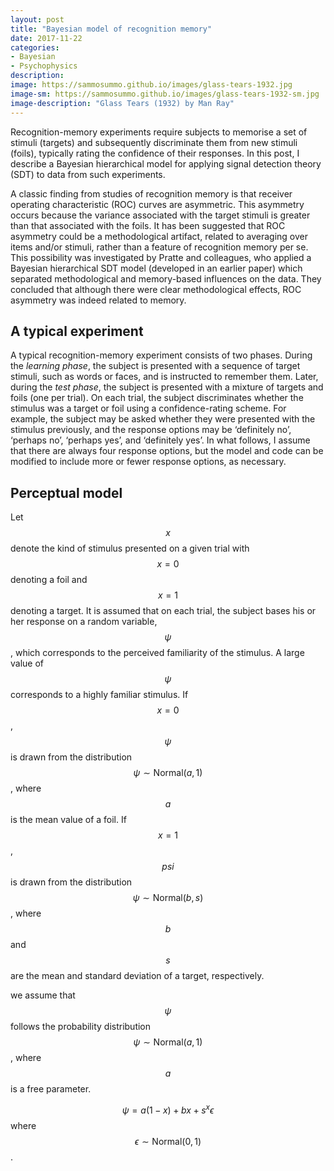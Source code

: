 ```yaml
---
layout: post
title: "Bayesian model of recognition memory"
date: 2017-11-22
categories:
- Bayesian
- Psychophysics
description:
image: https://sammosummo.github.io/images/glass-tears-1932.jpg
image-sm: https://sammosummo.github.io/images/glass-tears-1932-sm.jpg
image-description: "Glass Tears (1932) by Man Ray"
---
```

Recognition-memory experiments require subjects to memorise a set of stimuli (targets) and subsequently discriminate them from new stimuli (foils), typically rating the confidence of their responses. In this post, I describe a Bayesian hierarchical model for applying signal detection theory (SDT) to data from such experiments.

A classic finding from studies of recognition memory is that receiver operating characteristic (ROC) curves are asymmetric. This asymmetry occurs because the variance associated with the target stimuli is greater than that associated with the foils. It has been suggested that ROC asymmetry could be a methodological artifact, related to averaging over items and/or stimuli, rather than a feature of recognition memory per se. This possibility was investigated by Pratte and colleagues, who applied a Bayesian hierarchical SDT model (developed in an earlier paper) which separated methodological and memory-based influences on the data. They concluded that although there were clear methodological effects, ROC asymmetry was indeed related to memory.

A typical experiment
---------------------

A typical recognition-memory experiment consists of two phases. During the *learning phase*, the subject is presented with a sequence of target stimuli, such as words or faces, and is instructed to remember them. Later, during the *test phase*, the subject is presented with a mixture of targets and foils (one per trial). On each trial, the subject discriminates whether the stimulus was a target or foil using a confidence-rating scheme. For example, the subject may be asked whether they were presented with the stimulus previously, and the response options may be ‘definitely no’, ‘perhaps no’, ‘perhaps yes’, and ‘definitely yes’. In what follows, I assume that there are always four response options, but the model and code can be modified to include more or fewer response options, as necessary.

Perceptual model
------------------ 

Let $$x$$ denote the kind of stimulus presented on a given trial with $$x=0$$ denoting a foil and $$x=1$$ denoting a target. It is assumed that on each trial, the subject bases his or her response on a random variable, $$\psi$$, which corresponds to the perceived familiarity of the stimulus. A large value of $$\psi$$ corresponds to a highly familiar stimulus. If $$x=0$$, $$\psi$$ is drawn from the distribution $$\psi\sim\textrm{Normal}(a, 1)$$, where $$a$$ is the mean value of a foil. If $$x=1$$, $$psi$$ is drawn from the distribution $$\psi\sim\textrm{Normal}(b, s)$$, where $$b$$ and $$s$$ are the mean and standard deviation of a target, respectively.

we assume that $$\psi$$ follows the probability distribution $$\psi\sim\textrm{Normal}(a, 1)$$, where $$a$$ is a free parameter. 

$$
\psi=a(1-x)+bx + s^x\epsilon
$$
where $$\epsilon\sim\textrm{Normal}(0, 1)$$.